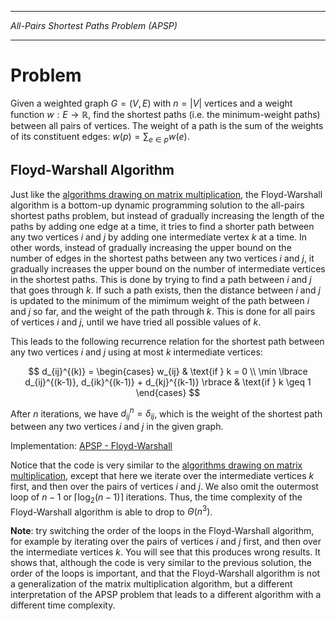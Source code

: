 _________________________________________
*All-Pairs Shortest Paths Problem (APSP)*
_________________________________________

# Problem

Given a weighted graph $G=(V,E)$ with $n = |V|$ vertices and a weight function $w: E \rightarrow \mathbb{R}$, find the shortest paths (i.e. the minimum-weight paths) between all pairs of vertices. The weight of a path is the sum of the weights of its constituent edges: $w(p) = \sum_{e \in p} w(e)$.

## Floyd-Warshall Algorithm

Just like the [algorithms drawing on matrix multiplication](https://github.com/pl3onasm/AADS/tree/main/algorithms/graphs/APSP-matrixmp), the Floyd-Warshall algorithm is a bottom-up dynamic programming solution to the all-pairs shortest paths problem, but instead of gradually increasing the length of the paths by adding one edge at a time, it tries to find a shorter path between any two vertices $i$ and $j$ by adding one intermediate vertex $k$ at a time. In other words, instead of gradually increasing the upper bound on the number of edges in the shortest paths between any two vertices $i$ and $j$, it gradually increases the upper bound on the number of intermediate vertices in the shortest paths. This is done by trying to find a path between $i$ and $j$ that goes through $k$. If such a path exists, then the distance between $i$ and $j$ is updated to the minimum of the mimimum weight of the path between $i$ and $j$ so far, and the weight of the path through $k$. This is done for all pairs of vertices $i$ and $j$, until we have tried all possible values of $k$.

This leads to the following recurrence relation for the shortest path between any two vertices $i$ and $j$ using at most $k$ intermediate vertices:

$$
d_{ij}^{(k)} =  
\begin{cases}
w_{ij} & \text{if } k = 0 \\
\min \lbrace d_{ij}^{(k-1)}, d_{ik}^{(k-1)} + d_{kj}^{(k-1)} \rbrace  & \text{if } k \geq 1
\end{cases}
$$

After $n$ iterations, we have $d_{ij}^n = \delta_{ij}$, which is the weight of the shortest path between any two vertices $i$ and $j$ in the given graph.

Implementation: [APSP - Floyd-Warshall](https://github.com/pl3onasm/AADS/blob/main/algorithms/graphs/APSP-floyd/floyd.c)

Notice that the code is very similar to the [algorithms drawing on matrix multiplication](https://github.com/pl3onasm/AADS/tree/main/algorithms/graphs/APSP-matrixmp), except that here we iterate over the intermediate vertices $k$ first, and then over the pairs of vertices $i$ and $j$. We also omit the outermost loop of $n-1$ or $\lceil \log_2 (n-1) \rceil$ iterations. Thus, the time complexity of the Floyd-Warshall algorithm is able to drop to $\Theta(n^3)$.

**Note**: try switching the order of the loops in the Floyd-Warshall algorithm, for example by iterating over the pairs of vertices $i$ and $j$ first, and then over the intermediate vertices $k$. You will see that this produces wrong results. It shows that, although the code is very similar to the previous solution, the order of the loops is important, and that the Floyd-Warshall algorithm is not a generalization of the matrix multiplication algorithm, but a different interpretation of the APSP problem that leads to a different algorithm with a different time complexity.
